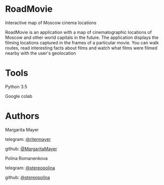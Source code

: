 # RoadMovie
Interactive map of Moscow cinema locations

RoadMovie is an application with a map of cinematographic locations of Moscow and other world capitals in the future. The application displays the filming locations captured in the frames of a particular movie. You can walk routes, read interesting facts about films and watch what films were filmed nearby with the user's geolocation


# Tools
Python 3.5

Google colab

# Authors
Margarita Mayer

telegram: [@ritermayer](https://t.me/ritermayer)

github: [@MargaritaMayer](https://github.com/MargaritaMayer)

Polina Romanenkova

telegram: [@stereopolina](https://t.me/stereopolina)

github: [@stereopolina](https://github.com/stereopolina)
